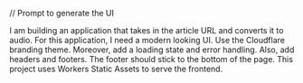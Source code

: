 // Prompt to generate the UI

I am building an application that takes in the article URL and converts it to audio. For this application, I need a modern looking UI. Use the Cloudflare branding theme. Moreover, add a loading state and error handling. Also, add headers and footers. The footer should stick to the bottom of the page. This project uses Workers Static Assets to serve the frontend.